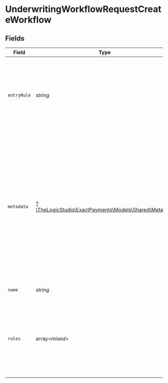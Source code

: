 # UnderwritingWorkflowRequestCreateWorkflow


## Fields

| Field                                                                                                                                                                                                                                                                     | Type                                                                                                                                                                                                                                                                      | Required                                                                                                                                                                                                                                                                  | Description                                                                                                                                                                                                                                                               | Example                                                                                                                                                                                                                                                                   |
| ------------------------------------------------------------------------------------------------------------------------------------------------------------------------------------------------------------------------------------------------------------------------- | ------------------------------------------------------------------------------------------------------------------------------------------------------------------------------------------------------------------------------------------------------------------------- | ------------------------------------------------------------------------------------------------------------------------------------------------------------------------------------------------------------------------------------------------------------------------- | ------------------------------------------------------------------------------------------------------------------------------------------------------------------------------------------------------------------------------------------------------------------------- | ------------------------------------------------------------------------------------------------------------------------------------------------------------------------------------------------------------------------------------------------------------------------- |
| `entryRule`                                                                                                                                                                                                                                                               | *string*                                                                                                                                                                                                                                                                  | :heavy_check_mark:                                                                                                                                                                                                                                                        | The name of the entry rule in the ruleset of this Underwriting Workflow to start evaluating the Onboarding Application.                                                                                                                                                   | Know Your Customer Check                                                                                                                                                                                                                                                  |
| `metadata`                                                                                                                                                                                                                                                                | [?\TheLogicStudio\ExactPayments\Models\Shared\Metadata](../../Models/Shared/Metadata.md)                                                                                                                                                                                  | :heavy_minus_sign:                                                                                                                                                                                                                                                        | Extra information related to a Workflow. It is usually used for display purposes on the web application and not applicable to API users. This data can be used to construct the visual view of the workflow using [React Flow](https://reactflow.dev/) component library. |                                                                                                                                                                                                                                                                           |
| `name`                                                                                                                                                                                                                                                                    | *string*                                                                                                                                                                                                                                                                  | :heavy_check_mark:                                                                                                                                                                                                                                                        | The name of the Workflow.                                                                                                                                                                                                                                                 | Main Workflow                                                                                                                                                                                                                                                             |
| `rules`                                                                                                                                                                                                                                                                   | array<*mixed*>                                                                                                                                                                                                                                                            | :heavy_check_mark:                                                                                                                                                                                                                                                        | The list of rules available for the Underwriting Workflow process that can be used to evaluate the Onboarding Application.                                                                                                                                                | [object Object],[object Object],[object Object],[object Object],[object Object]                                                                                                                                                                                           |